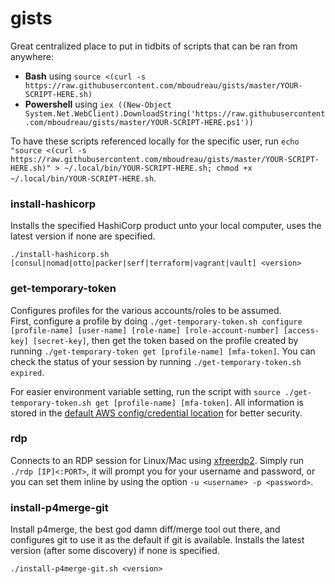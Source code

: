 # gists

Great centralized place to put in tidbits of scripts that can be ran from anywhere:

* **Bash** using `source <(curl -s https://raw.githubusercontent.com/mboudreau/gists/master/YOUR-SCRIPT-HERE.sh)`
* **Powershell** using `iex ((New-Object System.Net.WebClient).DownloadString('https://raw.githubusercontent.com/mboudreau/gists/master/YOUR-SCRIPT-HERE.ps1'))`

To have these scripts referenced locally for the specific user, run `echo "source <(curl -s https://raw.githubusercontent.com/mboudreau/gists/master/YOUR-SCRIPT-HERE.sh)" > ~/.local/bin/YOUR-SCRIPT-HERE.sh; chmod +x ~/.local/bin/YOUR-SCRIPT-HERE.sh`.

### install-hashicorp

Installs the specified HashiCorp product unto your local computer, uses the latest version if none are specified.

`./install-hashicorp.sh [consul|nomad|otto|packer|serf|terraform|vagrant|vault] <version>`

### get-temporary-token

Configures profiles for the various accounts/roles to be assumed.  
First, configure a profile by doing `./get-temporary-token.sh configure [profile-name] [user-name] [role-name] [role-account-number] [access-key] [secret-key]`, then get the token based on the profile created by running `./get-temporary-token get [profile-name] [mfa-token]`.
You can check the status of your session by running `./get-temporary-token.sh expired`.

For easier environment variable setting, run the script with `source ./get-temporary-token.sh get [profile-name] [mfa-token]`.
All information is stored in the [default AWS config/credential location](https://docs.aws.amazon.com/cli/latest/userguide/cli-config-files.html) for better security.

### rdp

Connects to an RDP session for Linux/Mac using [xfreerdp2](https://launchpad.net/~remmina-ppa-team/+archive/ubuntu/remmina-next).
Simply run `./rdp [IP]<:PORT>`, it will prompt you for your username and password, or you can set them inline by using the option `-u <username> -p <password>`.

### install-p4merge-git

Install p4merge, the best god damn diff/merge tool out there, and configures git to use it as the default if git is available.  Installs the latest version (after some discovery) if none is specified.

`./install-p4merge-git.sh <version>`